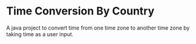 # Time Conversion By Country
A java project to convert time from one time zone to another time zone by taking time as a user input.
